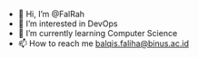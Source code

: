- 👋 Hi, I’m @FalRah
- 👀 I’m interested in DevOps
- 🌱 I’m currently learning Computer Science
- 📫 How to reach me balqis.faliha@binus.ac.id


<!---
FalRah/FalRah is a ✨ special ✨ repository because its `README.md` (this file) appears on your GitHub profile.
You can click the Preview link to take a look at your changes.
--->
